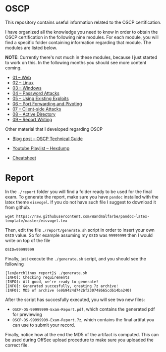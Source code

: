 # OSCP

This repository contains useful information related to the OSCP certification. 

I have organized all the knowledge you need to know in order to obtain
the OSCP certification in the following nine modules. For each module,
you will find a specific folder containing information regarding that
module. The modules are listed below.

**NOTE**: Currently there's not much in these modules, because I just
started to work on this. In the following months you should see more
content coming.

- [01 – Web](./modules/01-web)
- [02 – Linux](./modules/02-linux)
- [03 – Windows](./modules/02-windows)
- [04 – Password Attacks](./modules/04-password-attacks)
- [05 – Using Existing Exploits](./modules/05-using-existing-exploits)
- [06 – Port Forwarding and Pivoting](./modules/06-port-forwarding-and-pivoting)
- [07 – Client-side Attacks](./modules/07-client-side-attacks)
- [08 – Active Directory](./modules/08-active-directory)
- [09 – Report Writing](./modules/09-report-writing)

Other material that I developed regarding OSCP

- [Blog post – OSCP Technical Guide](https://blog.leonardotamiano.xyz/tech/oscp-technical-guide/)
  
- [Youtube Playlist – Hexdump](https://www.youtube.com/watch?v=9mrf-WyzkpE&list=PLJnLaWkc9xRgOyupMhNiVFfgvxseWDH5x)

- [Cheatsheet](./cheatsheet.org)

# Report
In the `./report` folder you will find a folder ready to be used for
the final exam. To generate the report, make sure you have `pandoc`
installed with the latex theme `eisvogel`. If you do not have such
file I suggest to download it from github.

```
wget https://raw.githubusercontent.com/Wandmalfarbe/pandoc-latex-template/master/eisvogel.tex
```

Then, edit the file `./report/generate.sh` script in order to insert your own `OSID`
value. So for example assuming my `OSID` was `99999999` then I would
write on top of the file

```
OSID=99999999 
```

Finally, just execute the `./generate.sh` script, and you should see
the following

```
[leo@archlinux report]$ ./generate.sh 
[INFO]: Checking requirements
[INFO]: All good, we're ready to generate!
[INFO]: Generated succesfully, creating 7z archive!
[INFO]: MD5 of archive (e9b9424d742bf230748665cd614ba240)
```

After the script has succesfully executed, you will see two new files:

- `OSCP-OS-99999999-Exam-Report.pdf`, which contains the generated pdf for previewing
- `OSCP-OS-99999999-Exam-Report.7z`, which contains the final artifat you can use to submit your record. 

Finally, notice how at the end the MD5 of the artifact is computed. This can be used during OffSec upload procedure to make sure you uploaded the correct file.
